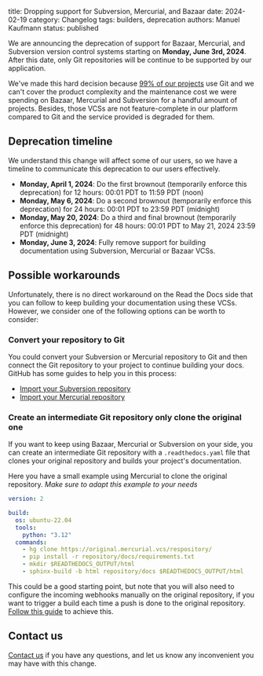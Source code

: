 title: Dropping support for Subversion, Mercurial, and Bazaar
date: 2024-02-19
category: Changelog
tags: builders, deprecation
authors: Manuel Kaufmann
status: published


We are announcing the deprecation of support for Bazaar, Mercurial, and Subversion version control systems starting on **Monday, June 3rd, 2024**.
After this date, only Git repositories will be continue to be supported by our application.

We've made this hard decision because [99% of our projects](https://github.com/readthedocs/readthedocs.org/issues/8840) use Git
and we can't cover the product complexity and the maintenance cost we were spending on Bazaar, Mercurial and Subversion for a handful amount of projects.
Besides, those VCSs are not feature-complete in our platform compared to Git and the service provided is degraded for them.

## Deprecation timeline

We understand this change will affect some of our users, so we have a timeline to communicate this deprecation to our users effectively.

* **Monday, April 1, 2024**: Do the first brownout (temporarily enforce this deprecation) for 12 hours: 00:01 PDT to 11:59 PDT (noon)
* **Monday, May 6, 2024**: Do a second brownout (temporarily enforce this deprecation) for 24 hours: 00:01 PDT to 23:59 PDT (midnight)
* **Monday, May 20, 2024**: Do a third and final brownout (temporarily enforce this deprecation) for 48 hours: 00:01 PDT to May 21, 2024 23:59 PDT (midnight)
* **Monday, June 3, 2024**: Fully remove support for building documentation using Subversion, Mercurial or Bazaar VCSs.


## Possible workarounds

Unfortunately, there is no direct workaround on the Read the Docs side that you can follow to keep building your documentation using these VCSs.
However, we consider one of the following options can be worth to consider:


### Convert your repository to Git

You could convert your Subversion or Mercurial repository to Git and then connect the Git repository to your project to continue building your docs.
GitHub has some guides to help you in this process:

  * [Import your Subversion repository](https://docs.github.com/en/migrations/importing-source-code/using-the-command-line-to-import-source-code/importing-a-subversion-repository)
  * [Import your Mercurial repository](https://docs.github.com/en/migrations/importing-source-code/using-the-command-line-to-import-source-code/importing-a-mercurial-repository)


### Create an intermediate Git repository only clone the original one

If you want to keep using Bazaar, Mercurial or Subversion on your side,
you can create an intermediate Git repository with a `.readthedocs.yaml` file
that clones your original repository and builds your project's documentation.

Here you have a small example using Mercurial to clone the original repository.
*Make sure to adapt this example to your needs*

```yaml
version: 2

build:
  os: ubuntu-22.04
  tools:
    python: "3.12"
  commands:
    - hg clone https://original.mercurial.vcs/respository/
    - pip install -r repository/docs/requirements.txt
    - mkdir $READTHEDOCS_OUTPUT/html
    - sphinx-build -b html repository/docs $READTHEDOCS_OUTPUT/html
```

This could be a good starting point, but note that you will also need to configure the incoming webhooks manually on the original repository,
if you want to trigger a build each time a push is done to the original repository.
[Follow this guide](https://docs.readthedocs.io/en/stable/guides/setup/git-repo-manual.html) to achieve this.


## Contact us

[Contact us](https://readthedocs.org/support/) if you have any questions,
and let us know any inconvenient you may have with this change.
